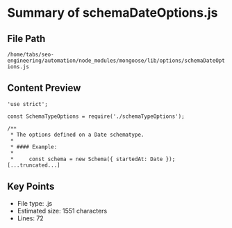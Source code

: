 # Summary of schemaDateOptions.js
  
## File Path
`/home/tabs/seo-engineering/automation/node_modules/mongoose/lib/options/schemaDateOptions.js`

## Content Preview
```
'use strict';

const SchemaTypeOptions = require('./schemaTypeOptions');

/**
 * The options defined on a Date schematype.
 *
 * #### Example:
 *
 *     const schema = new Schema({ startedAt: Date });
[...truncated...]
```

## Key Points
- File type: .js
- Estimated size: 1551 characters
- Lines: 72
